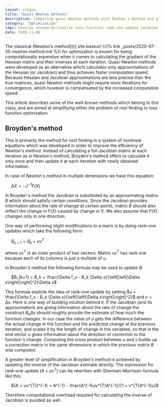 ```yaml
---
layout: single
title: "Quasi-Newton methods"
description: Comparing quasi-Newton methods with Newton's method and giving description of the most common ones
category: "Optimization"
tags: hessian second-derivative loss-function rank-one-update jacobian Sherman-Morrison-formula cross-product
date: 2020-11-08
---
```

 
The classical [Newton's method]({{ site.baseurl }}{% link _posts/2020-07-05-newton-method.md %}) for optimization is known for being computationally expensive when it comes to calculating the gradient of the Hessian matrix and their inverses at each iteration. Quasi-Newton methods were developed as an alternative which calculates only approximations of the Hessian (or Jacobian) and thus achieves faster computation speed. Because Hessian and Jacobian approximations are less precise than the true matrices, quasi-Newton methods might require more iterations for convergence, which however is compensated by the increased computation speed.

This article describes some of the well-known methods which belong to this class, and are aimed at simplifying either the problem of root finding or loss function optimization.

## Broyden's method

This is primarily the method for root finding in a system of nonlinear equations which was developed in order to improve the efficiency of Newton's method. Instead of calculating a full Jacobian matrix at each iteration as in Newton's method, Broyden's method offers to calculate it only once and then update it at each iteration with newly obtained information.

In case of Newton's method in multiple dimensions we have this equation:

&nbsp;&nbsp;&nbsp;&nbsp;
$\Delta X = -J^{-1}F(X)$

In Broyden's method the Jacobian is substituted by an approximating matrix $B$ which should satisfy certain conditions. Since the Jacobian provides information about the rate of change at certain points, matrix $B$ should also reflect the change in $F(X)$ caused by change in $X$. We also assume that $F(X)$ changes only in one direction.

One way of performing slight modifications to a marix is by doing rank-one updates which take the following form:

&nbsp;&nbsp;&nbsp;&nbsp;
$B_{k+1} = B_k + uv^{T}$

where $uv^{T}$ is an outer product of two vectors. Matrix $uv^{T}$ has rank one because each of its columns is just a multiple of $u$.

In Broyden's method the following formula may be used to update $B$:

&nbsp;&nbsp;&nbsp;&nbsp;
$B_{k+1} = B_k + \frac{\Delta f_x - B_k \Delta x}{\left|\left|\Delta x\right|\right|^2}\Delta x$

This formula exploits the idea of rank-one update by setting $u = \frac{\Delta f_x - B_k \Delta x}{\left|\left|\Delta x\right|\right|^2}$ and $v = \Delta x$. Here is one way of building intuition behind it. If the Jacobian (and its approximation) are giving information about the rate of change the construct $B_k \Delta x$ should roughly provide the estimate of how much the function changes. In our case the value of $u$ gets the difference between the actual change in the function and the predicted change at the previous iteration, and scales it by the length of change in the variables, so that in the end vector $u$ gives information about the direction of correction to the  function's change. Computing the cross product between $u$ and $v$ builds up a correction matrix in the same dimensions in which the previous matrix $B$ was computed.

A greater level of simplification in Broyden's method is achieved by updating the inverse of the Jacobian estimate directly. The expression for rank-one update $(A + uv^{T})$ can be rewritten with Sherman-Morrison-formula like this:

&nbsp;&nbsp;&nbsp;&nbsp;
$(A + uv^{T})^{-1} = A^{-1} - \frac{A^{-1}uv^{T}A^{-1}}{1 + v^{T}A^{-1}u}$

Therefore computational overhead required for calculating the inverse of Jacobian is avoided as well.